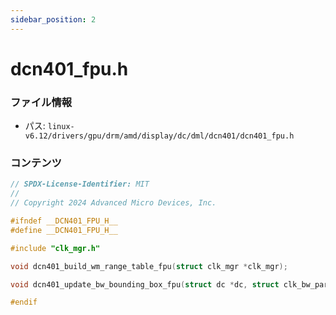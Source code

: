 ```yaml
---
sidebar_position: 2
---
```

# dcn401_fpu.h

### ファイル情報

- パス: `linux-v6.12/drivers/gpu/drm/amd/display/dc/dml/dcn401/dcn401_fpu.h`

### コンテンツ

```h
// SPDX-License-Identifier: MIT
//
// Copyright 2024 Advanced Micro Devices, Inc.

#ifndef __DCN401_FPU_H__
#define __DCN401_FPU_H__

#include "clk_mgr.h"

void dcn401_build_wm_range_table_fpu(struct clk_mgr *clk_mgr);

void dcn401_update_bw_bounding_box_fpu(struct dc *dc, struct clk_bw_params *bw_params);

#endif

```
